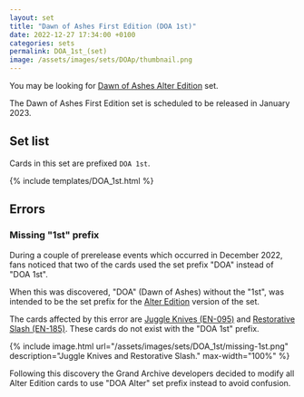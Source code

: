 ```yaml
---
layout: set
title: "Dawn of Ashes First Edition (DOA 1st)"
date: 2022-12-27 17:34:00 +0100
categories: sets
permalink: DOA_1st_(set)
image: /assets/images/sets/DOAp/thumbnail.png
---
```


You may be looking for <span class="dead-link">[Dawn of Ashes Alter Edition](/DOA_Alter_(set))</span> set.

The Dawn of Ashes First Edition set is scheduled to be released in January 2023.

## Set list

Cards in this set are prefixed `DOA 1st`.

{% include templates/DOA_1st.html %}

## Errors

### Missing "1st" prefix

During a couple of prerelease events which occurred in December 2022, fans noticed that two of the cards used the set prefix "DOA" instead of "DOA 1st".

When this was discovered, "DOA" (Dawn of Ashes) without the "1st", was intended to be the set prefix for the <span class="dead-link">[Alter Edition](/DOA_Alter_(set))</span> version of the set.

The cards affected by this error are [Juggle Knives (EN-095)](/juggle-knives_(card)#doa%201st--en-095-c) and [Restorative Slash (EN-185)](/restorative-slash_(card)#doa%201st--en-185-c). These cards do not exist with the "DOA 1st" prefix.

{% include image.html url="/assets/images/sets/DOA_1st/missing-1st.png" description="Juggle Knives and Restorative Slash." max-width="100%" %}

Following this discovery the Grand Archive developers decided to modify all Alter Edition cards to use "DOA Alter" set prefix instead to avoid confusion.
